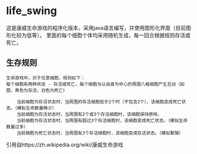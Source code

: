 # life_swing
这是康威生命游戏的程序化版本，采用java语言编写，并使用图形化界面（目前图形化较为低等）。
里面的每个细胞个体均采用随机生成，每一回合根据规则存活或死亡。

## 生存规则
    生命游戏中，对于任意细胞，规则如下：
    每个细胞有两种状态 - 存活或死亡，每个细胞与以自身为中心的周围八格细胞产生互动（如图，黑色为存活，白色为死亡）

        当前细胞为存活状态时，当周围的存活细胞低于2个时（不包含2个），该细胞变成死亡状态。（模拟生命数量稀少）
        当前细胞为存活状态时，当周围有2个或3个存活细胞时，该细胞保持原样。
        当前细胞为存活状态时，当周围有超过3个存活细胞时，该细胞变成死亡状态。（模拟生命数量过多）
        当前细胞为死亡状态时，当周围有3个存活细胞时，该细胞变成存活状态。（模拟繁殖）

引用自https://zh.wikipedia.org/wiki/康威生命游戏

